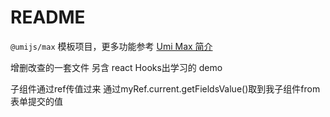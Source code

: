 # README

`@umijs/max` 模板项目，更多功能参考 [Umi Max 简介](https://next.umijs.org/zh-CN/docs/max/introduce)


增删改查的一套文件 另含 react Hooks出学习的 demo

子组件通过ref传值过来 通过myRef.current.getFieldsValue()取到我子组件from表单提交的值
